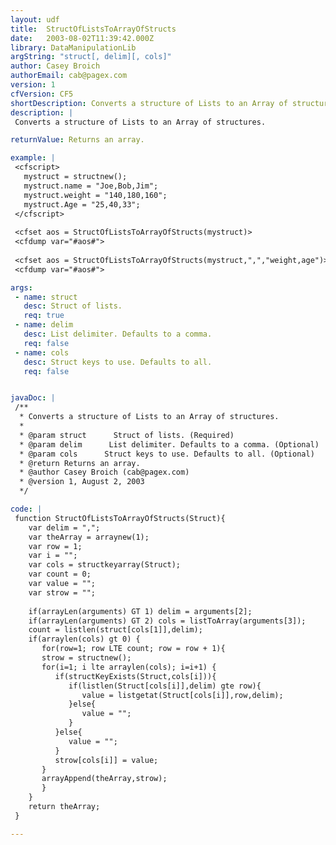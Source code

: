 ```yaml
---
layout: udf
title:  StructOfListsToArrayOfStructs
date:   2003-08-02T11:39:42.000Z
library: DataManipulationLib
argString: "struct[, delim][, cols]"
author: Casey Broich
authorEmail: cab@pagex.com
version: 1
cfVersion: CF5
shortDescription: Converts a structure of Lists to an Array of structures.
description: |
 Converts a structure of Lists to an Array of structures.

returnValue: Returns an array.

example: |
 <cfscript>
   mystruct = structnew();
   mystruct.name = "Joe,Bob,Jim";
   mystruct.weight = "140,180,160";
   mystruct.Age = "25,40,33";
 </cfscript>
 
 <cfset aos = StructOfListsToArrayOfStructs(mystruct)>
 <cfdump var="#aos#">
 
 <cfset aos = StructOfListsToArrayOfStructs(mystruct,",","weight,age")>
 <cfdump var="#aos#">

args:
 - name: struct
   desc: Struct of lists.
   req: true
 - name: delim
   desc: List delimiter. Defaults to a comma.
   req: false
 - name: cols
   desc: Struct keys to use. Defaults to all.
   req: false


javaDoc: |
 /**
  * Converts a structure of Lists to an Array of structures.
  * 
  * @param struct      Struct of lists. (Required)
  * @param delim      List delimiter. Defaults to a comma. (Optional)
  * @param cols      Struct keys to use. Defaults to all. (Optional)
  * @return Returns an array. 
  * @author Casey Broich (cab@pagex.com) 
  * @version 1, August 2, 2003 
  */

code: |
 function StructOfListsToArrayOfStructs(Struct){
    var delim = ",";
    var theArray = arraynew(1);
    var row = 1;
    var i = ""; 
    var cols = structkeyarray(Struct);
    var count = 0;
    var value = ""; 
    var strow = "";
 
    if(arrayLen(arguments) GT 1) delim = arguments[2];
    if(arrayLen(arguments) GT 2) cols = listToArray(arguments[3]);
    count = listlen(struct[cols[1]],delim);
    if(arraylen(cols) gt 0) {
       for(row=1; row LTE count; row = row + 1){
       strow = structnew();
       for(i=1; i lte arraylen(cols); i=i+1) {
          if(structKeyExists(Struct,cols[i])){
             if(listlen(Struct[cols[i]],delim) gte row){
                value = listgetat(Struct[cols[i]],row,delim);
             }else{
                value = "";
             }
          }else{
             value = "";
          }
          strow[cols[i]] = value;
       }
       arrayAppend(theArray,strow);
       }
    }
    return theArray;
 }

---
```


